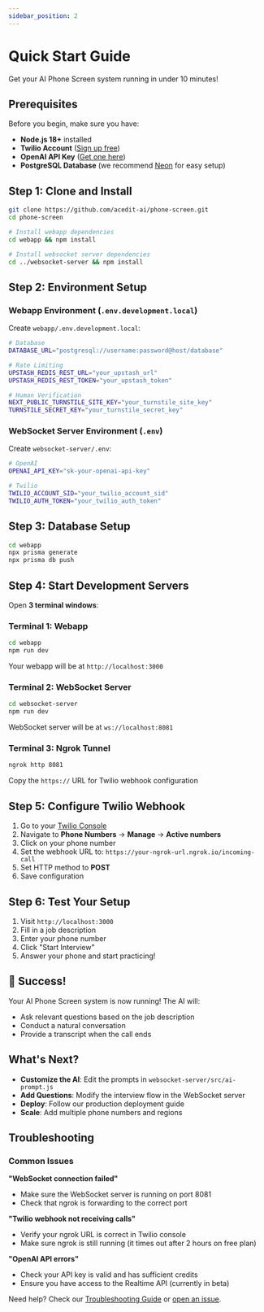 ```yaml
---
sidebar_position: 2
---
```


# Quick Start Guide

Get your AI Phone Screen system running in under 10 minutes!

## Prerequisites

Before you begin, make sure you have:

- **Node.js 18+** installed
- **Twilio Account** ([Sign up free](https://www.twilio.com/try-twilio))
- **OpenAI API Key** ([Get one here](https://platform.openai.com/api-keys))
- **PostgreSQL Database** (we recommend [Neon](https://neon.tech/) for easy setup)

## Step 1: Clone and Install

```bash
git clone https://github.com/acedit-ai/phone-screen.git
cd phone-screen

# Install webapp dependencies
cd webapp && npm install

# Install websocket server dependencies  
cd ../websocket-server && npm install
```

## Step 2: Environment Setup

### Webapp Environment (`.env.development.local`)

Create `webapp/.env.development.local`:

```bash
# Database
DATABASE_URL="postgresql://username:password@host/database"

# Rate Limiting
UPSTASH_REDIS_REST_URL="your_upstash_url"
UPSTASH_REDIS_REST_TOKEN="your_upstash_token"

# Human Verification
NEXT_PUBLIC_TURNSTILE_SITE_KEY="your_turnstile_site_key"
TURNSTILE_SECRET_KEY="your_turnstile_secret_key"
```

### WebSocket Server Environment (`.env`)

Create `websocket-server/.env`:

```bash
# OpenAI
OPENAI_API_KEY="sk-your-openai-api-key"

# Twilio
TWILIO_ACCOUNT_SID="your_twilio_account_sid"
TWILIO_AUTH_TOKEN="your_twilio_auth_token"
```

## Step 3: Database Setup

```bash
cd webapp
npx prisma generate
npx prisma db push
```

## Step 4: Start Development Servers

Open **3 terminal windows**:

### Terminal 1: Webapp
```bash
cd webapp
npm run dev
```
Your webapp will be at `http://localhost:3000`

### Terminal 2: WebSocket Server
```bash
cd websocket-server
npm run dev
```
WebSocket server will be at `ws://localhost:8081`

### Terminal 3: Ngrok Tunnel
```bash
ngrok http 8081
```
Copy the `https://` URL for Twilio webhook configuration

## Step 5: Configure Twilio Webhook

1. Go to your [Twilio Console](https://console.twilio.com/)
2. Navigate to **Phone Numbers** → **Manage** → **Active numbers**
3. Click on your phone number
4. Set the webhook URL to: `https://your-ngrok-url.ngrok.io/incoming-call`
5. Set HTTP method to **POST**
6. Save configuration

## Step 6: Test Your Setup

1. Visit `http://localhost:3000`
2. Fill in a job description
3. Enter your phone number
4. Click "Start Interview"
5. Answer your phone and start practicing!

## 🎉 Success!

Your AI Phone Screen system is now running! The AI will:

- Ask relevant questions based on the job description
- Conduct a natural conversation
- Provide a transcript when the call ends

## What's Next?

- **Customize the AI**: Edit the prompts in `websocket-server/src/ai-prompt.js`
- **Add Questions**: Modify the interview flow in the WebSocket server
- **Deploy**: Follow our production deployment guide
- **Scale**: Add multiple phone numbers and regions

## Troubleshooting

### Common Issues

**"WebSocket connection failed"**
- Make sure the WebSocket server is running on port 8081
- Check that ngrok is forwarding to the correct port

**"Twilio webhook not receiving calls"**
- Verify your ngrok URL is correct in Twilio console
- Make sure ngrok is still running (it times out after 2 hours on free plan)

**"OpenAI API errors"**
- Check your API key is valid and has sufficient credits
- Ensure you have access to the Realtime API (currently in beta)

Need help? Check our [Troubleshooting Guide](/troubleshooting) or [open an issue](https://github.com/acedit-ai/phone-screen/issues). 